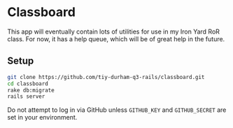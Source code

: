 # Classboard

This app will eventually contain lots of utilities for use in my Iron Yard RoR class. For now, it has a help queue,
which will be of great help in the future.

## Setup

```sh
git clone https://github.com/tiy-durham-q3-rails/classboard.git
cd classboard
rake db:migrate
rails server
```

Do not attempt to log in via GitHub unless `GITHUB_KEY` and `GITHUB_SECRET` are set in your environment.
